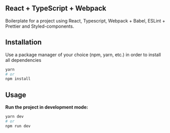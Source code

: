 ## React + TypeScript + Webpack

Boilerplate for a project using React, Typescript, Webpack + Babel, ESLint + Prettier and Styled-components.

## Installation

Use a package manager of your choice (npm, yarn, etc.) in order to install all dependencies

```bash
yarn
# or
npm install
```

## Usage

**Run the project in development mode:**

```bash
yarn dev
# or
npm run dev
```
